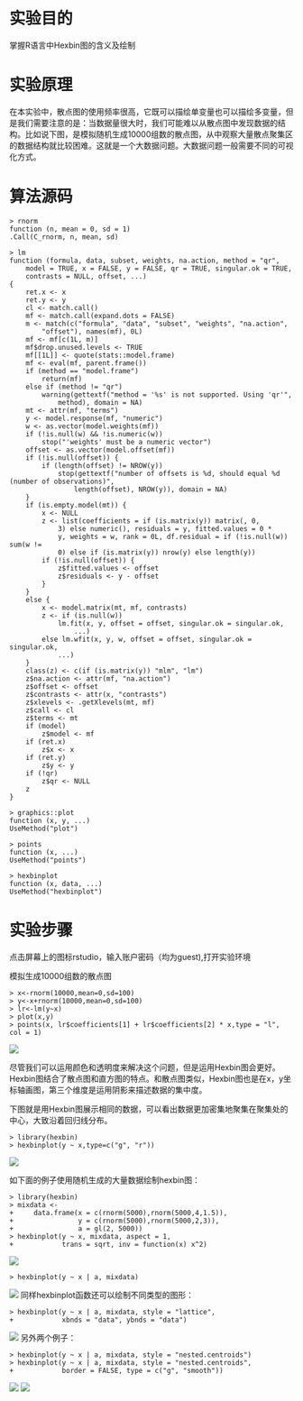 # 实验目的

掌握R语言中Hexbin图的含义及绘制

# 实验原理

在本实验中，散点图的使用频率很高，它既可以描绘单变量也可以描绘多变量，但是我们需要注意的是：当数据量很大时，我们可能难以从散点图中发现数据的结构。比如说下图，是模拟随机生成10000组数的散点图，从中观察大量散点聚集区的数据结构就比较困难。这就是一个大数据问题。大数据问题一般需要不同的可视化方式。

# 算法源码
```
> rnorm
function (n, mean = 0, sd = 1) 
.Call(C_rnorm, n, mean, sd)

> lm
function (formula, data, subset, weights, na.action, method = "qr", 
    model = TRUE, x = FALSE, y = FALSE, qr = TRUE, singular.ok = TRUE, 
    contrasts = NULL, offset, ...) 
{
    ret.x <- x
    ret.y <- y
    cl <- match.call()
    mf <- match.call(expand.dots = FALSE)
    m <- match(c("formula", "data", "subset", "weights", "na.action", 
        "offset"), names(mf), 0L)
    mf <- mf[c(1L, m)]
    mf$drop.unused.levels <- TRUE
    mf[[1L]] <- quote(stats::model.frame)
    mf <- eval(mf, parent.frame())
    if (method == "model.frame") 
        return(mf)
    else if (method != "qr") 
        warning(gettextf("method = '%s' is not supported. Using 'qr'", 
            method), domain = NA)
    mt <- attr(mf, "terms")
    y <- model.response(mf, "numeric")
    w <- as.vector(model.weights(mf))
    if (!is.null(w) && !is.numeric(w)) 
        stop("'weights' must be a numeric vector")
    offset <- as.vector(model.offset(mf))
    if (!is.null(offset)) {
        if (length(offset) != NROW(y)) 
            stop(gettextf("number of offsets is %d, should equal %d (number of observations)", 
                length(offset), NROW(y)), domain = NA)
    }
    if (is.empty.model(mt)) {
        x <- NULL
        z <- list(coefficients = if (is.matrix(y)) matrix(, 0, 
            3) else numeric(), residuals = y, fitted.values = 0 * 
            y, weights = w, rank = 0L, df.residual = if (!is.null(w)) sum(w != 
            0) else if (is.matrix(y)) nrow(y) else length(y))
        if (!is.null(offset)) {
            z$fitted.values <- offset
            z$residuals <- y - offset
        }
    }
    else {
        x <- model.matrix(mt, mf, contrasts)
        z <- if (is.null(w)) 
            lm.fit(x, y, offset = offset, singular.ok = singular.ok, 
                ...)
        else lm.wfit(x, y, w, offset = offset, singular.ok = singular.ok, 
            ...)
    }
    class(z) <- c(if (is.matrix(y)) "mlm", "lm")
    z$na.action <- attr(mf, "na.action")
    z$offset <- offset
    z$contrasts <- attr(x, "contrasts")
    z$xlevels <- .getXlevels(mt, mf)
    z$call <- cl
    z$terms <- mt
    if (model) 
        z$model <- mf
    if (ret.x) 
        z$x <- x
    if (ret.y) 
        z$y <- y
    if (!qr) 
        z$qr <- NULL
    z
}

> graphics::plot
function (x, y, ...) 
UseMethod("plot")

> points
function (x, ...) 
UseMethod("points")

> hexbinplot
function (x, data, ...) 
UseMethod("hexbinplot")
```

# 实验步骤

点击屏幕上的图标rstudio，输入账户密码（均为guest),打开实验环境

模拟生成10000组数的散点图

```
> x<-rnorm(10000,mean=0,sd=100)
> y<-x+rnorm(10000,mean=0,sd=100)
> lr<-lm(y~x)
> plot(x,y)
> points(x, lr$coefficients[1] + lr$coefficients[2] * x,type = "l", col = 1)
```

![](/images/1-2-9-1_20171107075032.032.jpeg)

尽管我们可以运用颜色和透明度来解决这个问题，但是运用Hexbin图会更好。Hexbin图结合了散点图和直方图的特点。和散点图类似，Hexbin图也是在x，y坐标轴画图，第三个维度是运用阴影来描述数据的集中度。

下图就是用Hexbin图展示相同的数据，可以看出数据更加密集地聚集在聚集处的中心，大致沿着回归线分布。

```
> library(hexbin)
> hexbinplot(y ~ x,type=c("g", "r"))
```

![](/images/1-2-9-2_20171107075118.018.jpeg)

如下面的例子使用随机生成的大量数据绘制hexbin图：

```
> library(hexbin)
> mixdata <-
+     data.frame(x = c(rnorm(5000),rnorm(5000,4,1.5)),
+                y = c(rnorm(5000),rnorm(5000,2,3)),
+                a = gl(2, 5000))
> hexbinplot(y ~ x, mixdata, aspect = 1,
+            trans = sqrt, inv = function(x) x^2)
```

![](/images/1-2-9-3_20171107075209.009.jpeg)

```
> hexbinplot(y ~ x | a, mixdata)
```

![](/images/1-2-9-4_20171107075307.007.jpeg)
同样hexbinplot函数还可以绘制不同类型的图形：

```
> hexbinplot(y ~ x | a, mixdata, style = "lattice",
+            xbnds = "data", ybnds = "data")
```

![](/images/1-2-9-5_20171107075527.027.jpeg)
另外两个例子：

```
> hexbinplot(y ~ x | a, mixdata, style = "nested.centroids")
> hexbinplot(y ~ x | a, mixdata, style = "nested.centroids",
+            border = FALSE, type = c("g", "smooth"))
```

![](/images/1-2-9-6_20171107075631.031.jpeg)
![](/images/1-2-9-7_20171107075744.044.jpeg)